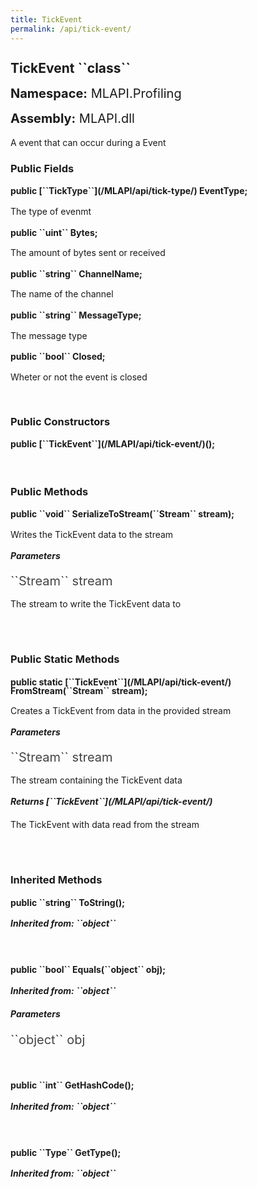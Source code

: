 ```yaml
---
title: TickEvent
permalink: /api/tick-event/
---
```


<div style="line-height: 1;">
	<h2 markdown="1">TickEvent ``class``</h2>
	<p style="font-size: 20px;"><b>Namespace:</b> MLAPI.Profiling</p>
	<p style="font-size: 20px;"><b>Assembly:</b> MLAPI.dll</p>
</div>
<p>A event that can occur during a Event</p>

<div>
	<h3 markdown="1">Public Fields</h3>
	<div style="line-height: 1;">
		<h4 markdown="1"><b>public [``TickType``](/MLAPI/api/tick-type/) EventType;</b></h4>
		<p>The type of evenmt</p>
	</div>
	<div style="line-height: 1;">
		<h4 markdown="1"><b>public ``uint`` Bytes;</b></h4>
		<p>The amount of bytes sent or received</p>
	</div>
	<div style="line-height: 1;">
		<h4 markdown="1"><b>public ``string`` ChannelName;</b></h4>
		<p>The name of the channel</p>
	</div>
	<div style="line-height: 1;">
		<h4 markdown="1"><b>public ``string`` MessageType;</b></h4>
		<p>The message type</p>
	</div>
	<div style="line-height: 1;">
		<h4 markdown="1"><b>public ``bool`` Closed;</b></h4>
		<p>Wheter or not the event is closed</p>
	</div>
</div>
<br>
<div>
	<h3>Public Constructors</h3>
	<div style="line-height: 1; ">
		<h4 markdown="1"><b>public [``TickEvent``](/MLAPI/api/tick-event/)();</b></h4>
	</div>
</div>
<br>
<div>
	<h3 markdown="1">Public Methods</h3>
	<div style="line-height: 1;">
		<h4 markdown="1"><b>public ``void`` SerializeToStream(``Stream`` stream);</b></h4>
		<p>Writes the TickEvent data to the stream</p>
		<h5><b>Parameters</b></h5>
		<div>
			<p style="font-size: 20px; color: #444;" markdown="1">``Stream`` stream</p>
			<p>The stream to write the TickEvent data to</p>
		</div>
	</div>
	<br>
</div>
<br>
<div>
	<h3 markdown="1">Public Static Methods</h3>
	<div style="line-height: 1;">
		<h4 markdown="1"><b>public static [``TickEvent``](/MLAPI/api/tick-event/) FromStream(``Stream`` stream);</b></h4>
		<p>Creates a TickEvent from data in the provided stream</p>
		<h5><b>Parameters</b></h5>
		<div>
			<p style="font-size: 20px; color: #444;" markdown="1">``Stream`` stream</p>
			<p>The stream containing the TickEvent data</p>
		</div>
		<h5 markdown="1"><b>Returns [``TickEvent``](/MLAPI/api/tick-event/)</b></h5>
		<div>
			<p>The TickEvent with data read from the stream</p>
		</div>
	</div>
	<br>
</div>
<br>
<div>
	<h3 markdown="1">Inherited Methods</h3>
	<div style="line-height: 1;">
		<h4 markdown="1"><b>public ``string`` ToString();</b></h4>
		<h5 markdown="1">Inherited from: ``object``</h5>
	</div>
	<br>
	<div style="line-height: 1;">
		<h4 markdown="1"><b>public ``bool`` Equals(``object`` obj);</b></h4>
		<h5 markdown="1">Inherited from: ``object``</h5>
		<h5><b>Parameters</b></h5>
		<div>
			<p style="font-size: 20px; color: #444;" markdown="1">``object`` obj</p>
		</div>
	</div>
	<br>
	<div style="line-height: 1;">
		<h4 markdown="1"><b>public ``int`` GetHashCode();</b></h4>
		<h5 markdown="1">Inherited from: ``object``</h5>
	</div>
	<br>
	<div style="line-height: 1;">
		<h4 markdown="1"><b>public ``Type`` GetType();</b></h4>
		<h5 markdown="1">Inherited from: ``object``</h5>
	</div>
</div>
<br>
